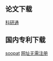 ## 论文下载
[科研通](https://www.ablesci.com/)

## 国内专利下载
[soopat](http://www.soopat.com/Home/Index)
[网址无需注册](https://www.drugfuture.com/cnpat/cn_patent.asp)
